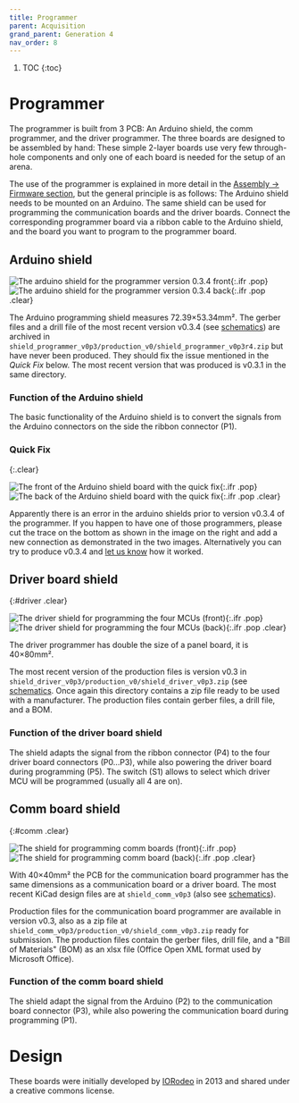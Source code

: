 ```yaml
---
title: Programmer
parent: Acquisition
grand_parent: Generation 4
nav_order: 8
---
```


1. TOC
{:toc}

# Programmer

The programmer is built from 3 PCB: An Arduino shield, the comm programmer, and the driver programmer. The three boards are designed to be assembled by hand: These simple 2-layer boards use very few through-hole components and only one of each board is needed for the setup of an arena.

The use of the programmer is explained in more detail in the [Assembly → Firmware section](index.md), but the general principle is as follows: The Arduino shield needs to be mounted on an Arduino. The same shield can be used for programming the communication boards and the driver boards. Connect the corresponding programmer board via a ribbon cable to the Arduino shield, and the board you want to program to the programmer board.

## Arduino shield

![The arduino shield for the programmer version 0.3.4 front](assets/shield_programmer_v0p3_front.png){:.ifr .pop}
![The arduino shield for the programmer version 0.3.4 back](assets/shield_programmer_v0p3_back.png){:.ifr .pop .clear}

The Arduino programming shield measures 72.39×53.34mm². The gerber files and a drill file of the most recent version v0.3.4 (see [schematics](assets/shield_programmer_v0p3_schematic.pdf)) are archived in `shield_programmer_v0p3/production_v0/shield_programmer_v0p3r4.zip` but have never been produced. They should fix the issue mentioned in the _Quick Fix_ below. The most recent version that was produced is v0.3.1 in the same directory.

### Function of the Arduino shield

The basic functionality of the Arduino shield is to convert the signals from the Arduino connectors on the side the ribbon connector (P1).

### Quick Fix
{:.clear}

![The front of the Arduino shield board with the quick fix](assets/shield_programmer_v0p1_front_photo.jpg "The front of the Arduino shield board with the quick fix"){:.ifr .pop}
![The back of the Arduino shield board with the quick fix](assets/shield_programmer_v0p1_back_photo.jpg "The back of the Arduino shield board with the quick fix"){:.ifr .pop .clear}

Apparently there is an error in the arduino shields prior to version v0.3.4 of the programmer. If you happen to have one of those programmers, please cut the trace on the bottom as shown in the image on the right and add a new connection as demonstrated in the two images. Alternatively you can try to produce v0.3.4 and [let us know]({{site.baseurl}}/Contact) how it worked.

## Driver board shield
{:#driver .clear}

![The driver shield for programming the four MCUs (front)](assets/shield_driver_v0p3_front.png){:.ifr .pop}
![The driver shield for programming the four MCUs (back)](assets/shield_driver_v0p3_back.png){:.ifr .pop .clear}

The driver programmer has double the size of a panel board, it is 40×80mm².

The most recent version of the production files is version v0.3 in `shield_driver_v0p3/production_v0/shield_driver_v0p3.zip` (see [schematics](assets/shield_driver_v0p3_schematic.pdf). Once again this directory contains a zip file ready to be used with a manufacturer. The production files contain gerber files, a drill file, and a BOM.

### Function of the driver board shield

The shield adapts the signal from the ribbon connector (P4) to the four driver board connectors (P0…P3), while also powering the driver board during programming (P5). The switch (S1) allows to select which driver MCU will be programmed (usually all 4 are on).

## Comm board shield
{:#comm .clear}

![The shield for programming comm boards (front)](assets/shield_comm_v0p3_front.png){:.ifr .pop}
![The shield for programming comm board (back)](assets/shield_comm_v0p3_back.png){:.ifr .pop .clear}

With 40×40mm² the PCB for the communication board programmer has the same dimensions as a communication board or a driver board. The most recent KiCad design files are at `shield_comm_v0p3` (also see [schematics](assets/shield_comm_v0p3_schematic.pdf)).

Production files for the communication board programmer are available in version v0.3, also as a zip file at `shield_comm_v0p3/production_v0/shield_comm_v0p3.zip` ready for submission. The production files contain the gerber files, drill file, and a "Bill of Materials" (BOM) as an xlsx file (Office Open XML format used by Microsoft Office).

### Function of the comm board shield

The shield adapt the signal from the Arduino (P2) to the communication board connector (P3), while also powering the communication board during programming (P1).

# Design

These boards were initially developed by [IORodeo](https://iorodeo.com) in 2013 and shared under a creative commons license.

